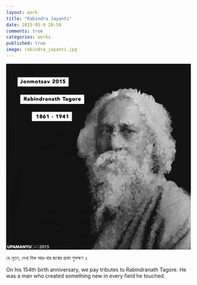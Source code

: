 ```yaml
---
layout: work
title: "Rabindra Jayanti"
date: 2015-05-9 20:58
comments: true
categories: works
published: true
image: rabindra_jayanti.jpg
---
```

<img src="/images/works/rabindra_jayanti.jpg" align="middle"/>

হে নূতন, দেখা দিক আর-বার জন্মের প্রথম শুভক্ষণ ॥

On his 154th birth anniversary, we pay tributes to Rabindranath Tagore. He was a man who created something new in every field he touched.